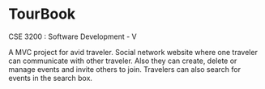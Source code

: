 # TourBook

CSE 3200 : Software Development - V

A MVC project for avid traveler. Social network website where one traveler can communicate with other traveler. Also they can create, delete or manage events and invite others to join. Travelers can also search for events in the search box.
